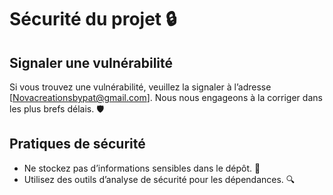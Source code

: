 # Sécurité du projet 🔒

## Signaler une vulnérabilité
Si vous trouvez une vulnérabilité, veuillez la signaler à l’adresse [Novacreationsbypat@gmail.com]. Nous nous engageons à la corriger dans les plus brefs délais. 🛡️

## Pratiques de sécurité
- Ne stockez pas d’informations sensibles dans le dépôt. 🔑
- Utilisez des outils d’analyse de sécurité pour les dépendances. 🔍
